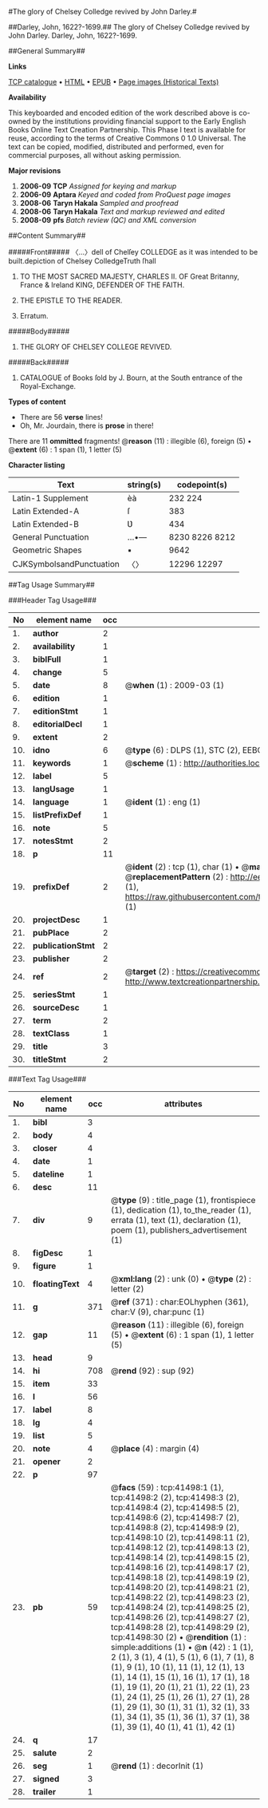 #The glory of Chelsey Colledge revived by John Darley.#

##Darley, John, 1622?-1699.##
The glory of Chelsey Colledge revived by John Darley.
Darley, John, 1622?-1699.

##General Summary##

**Links**

[TCP catalogue](http://www.ota.ox.ac.uk/tcp/)  • 
[HTML](http://tei.it.ox.ac.uk/tcp/Texts-HTML/free/A36/A36875.html)  • 
[EPUB](http://tei.it.ox.ac.uk/tcp/Texts-EPUB/free/A36/A36875.epub) • 
[Page images (Historical Texts)](https://data.historicaltexts.jisc.ac.uk/view?pubId=eebo-08630174e&pageId=eebo-08630174e-41498-1)

**Availability**

This keyboarded and encoded edition of the
	       work described above is co-owned by the institutions
	       providing financial support to the Early English Books
	       Online Text Creation Partnership. This Phase I text is
	       available for reuse, according to the terms of Creative
	       Commons 0 1.0 Universal. The text can be copied,
	       modified, distributed and performed, even for
	       commercial purposes, all without asking permission.

**Major revisions**

1. __2006-09__ __TCP__ *Assigned for keying and markup*
1. __2006-09__ __Aptara__ *Keyed and coded from ProQuest page images*
1. __2008-06__ __Taryn Hakala__ *Sampled and proofread*
1. __2008-06__ __Taryn Hakala__ *Text and markup reviewed and edited*
1. __2008-09__ __pfs__ *Batch review (QC) and XML conversion*

##Content Summary##

#####Front#####
〈…〉dell of Chelſey COLLEDGE
as it was intended to be built.depiction of Chelsey ColledgeTruth ſhall 
1. TO THE
MOST SACRED MAJESTY,
CHARLES II.
OF
Great Britanny, France & Ireland KING,
DEFENDER OF THE FAITH.

1. THE EPISTLE
TO THE
READER.

1. Erratum.

#####Body#####

1. THE GLORY
OF
CHELSEY COLLEGE
REVIVED.

#####Back#####

1. CATALOGUE of Books ſold by J. Bourn, at
the South entrance of the Royal-Exchange.

**Types of content**

  * There are 56 **verse** lines!
  * Oh, Mr. Jourdain, there is **prose** in there!

There are 11 **ommitted** fragments! 
 @__reason__ (11) : illegible (6), foreign (5)  •  @__extent__ (6) : 1 span (1), 1 letter (5)

**Character listing**


|Text|string(s)|codepoint(s)|
|---|---|---|
|Latin-1 Supplement|èà|232 224|
|Latin Extended-A|ſ|383|
|Latin Extended-B|Ʋ|434|
|General Punctuation|…•—|8230 8226 8212|
|Geometric Shapes|▪|9642|
|CJKSymbolsandPunctuation|〈〉|12296 12297|

##Tag Usage Summary##

###Header Tag Usage###

|No|element name|occ|attributes|
|---|---|---|---|
|1.|__author__|2||
|2.|__availability__|1||
|3.|__biblFull__|1||
|4.|__change__|5||
|5.|__date__|8| @__when__ (1) : 2009-03 (1)|
|6.|__edition__|1||
|7.|__editionStmt__|1||
|8.|__editorialDecl__|1||
|9.|__extent__|2||
|10.|__idno__|6| @__type__ (6) : DLPS (1), STC (2), EEBO-CITATION (1), OCLC (1), VID (1)|
|11.|__keywords__|1| @__scheme__ (1) : http://authorities.loc.gov/ (1)|
|12.|__label__|5||
|13.|__langUsage__|1||
|14.|__language__|1| @__ident__ (1) : eng (1)|
|15.|__listPrefixDef__|1||
|16.|__note__|5||
|17.|__notesStmt__|2||
|18.|__p__|11||
|19.|__prefixDef__|2| @__ident__ (2) : tcp (1), char (1)  •  @__matchPattern__ (2) : ([0-9\-]+):([0-9IVX]+) (1), (.+) (1)  •  @__replacementPattern__ (2) : http://eebo.chadwyck.com/downloadtiff?vid=$1&page=$2 (1), https://raw.githubusercontent.com/textcreationpartnership/Texts/master/tcpchars.xml#$1 (1)|
|20.|__projectDesc__|1||
|21.|__pubPlace__|2||
|22.|__publicationStmt__|2||
|23.|__publisher__|2||
|24.|__ref__|2| @__target__ (2) : https://creativecommons.org/publicdomain/zero/1.0/ (1), http://www.textcreationpartnership.org/docs/. (1)|
|25.|__seriesStmt__|1||
|26.|__sourceDesc__|1||
|27.|__term__|2||
|28.|__textClass__|1||
|29.|__title__|3||
|30.|__titleStmt__|2||


###Text Tag Usage###

|No|element name|occ|attributes|
|---|---|---|---|
|1.|__bibl__|3||
|2.|__body__|4||
|3.|__closer__|4||
|4.|__date__|1||
|5.|__dateline__|1||
|6.|__desc__|11||
|7.|__div__|9| @__type__ (9) : title_page (1), frontispiece (1), dedication (1), to_the_reader (1), errata (1), text (1), declaration (1), poem (1), publishers_advertisement (1)|
|8.|__figDesc__|1||
|9.|__figure__|1||
|10.|__floatingText__|4| @__xml:lang__ (2) : unk (0)  •  @__type__ (2) : letter (2)|
|11.|__g__|371| @__ref__ (371) : char:EOLhyphen (361), char:V (9), char:punc (1)|
|12.|__gap__|11| @__reason__ (11) : illegible (6), foreign (5)  •  @__extent__ (6) : 1 span (1), 1 letter (5)|
|13.|__head__|9||
|14.|__hi__|708| @__rend__ (92) : sup (92)|
|15.|__item__|33||
|16.|__l__|56||
|17.|__label__|8||
|18.|__lg__|4||
|19.|__list__|5||
|20.|__note__|4| @__place__ (4) : margin (4)|
|21.|__opener__|2||
|22.|__p__|97||
|23.|__pb__|59| @__facs__ (59) : tcp:41498:1 (1), tcp:41498:2 (2), tcp:41498:3 (2), tcp:41498:4 (2), tcp:41498:5 (2), tcp:41498:6 (2), tcp:41498:7 (2), tcp:41498:8 (2), tcp:41498:9 (2), tcp:41498:10 (2), tcp:41498:11 (2), tcp:41498:12 (2), tcp:41498:13 (2), tcp:41498:14 (2), tcp:41498:15 (2), tcp:41498:16 (2), tcp:41498:17 (2), tcp:41498:18 (2), tcp:41498:19 (2), tcp:41498:20 (2), tcp:41498:21 (2), tcp:41498:22 (2), tcp:41498:23 (2), tcp:41498:24 (2), tcp:41498:25 (2), tcp:41498:26 (2), tcp:41498:27 (2), tcp:41498:28 (2), tcp:41498:29 (2), tcp:41498:30 (2)  •  @__rendition__ (1) : simple:additions (1)  •  @__n__ (42) : 1 (1), 2 (1), 3 (1), 4 (1), 5 (1), 6 (1), 7 (1), 8 (1), 9 (1), 10 (1), 11 (1), 12 (1), 13 (1), 14 (1), 15 (1), 16 (1), 17 (1), 18 (1), 19 (1), 20 (1), 21 (1), 22 (1), 23 (1), 24 (1), 25 (1), 26 (1), 27 (1), 28 (1), 29 (1), 30 (1), 31 (1), 32 (1), 33 (1), 34 (1), 35 (1), 36 (1), 37 (1), 38 (1), 39 (1), 40 (1), 41 (1), 42 (1)|
|24.|__q__|17||
|25.|__salute__|2||
|26.|__seg__|1| @__rend__ (1) : decorInit (1)|
|27.|__signed__|3||
|28.|__trailer__|1||
